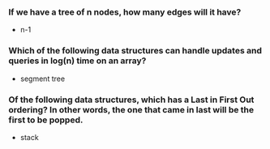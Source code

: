### If we have a tree of n nodes, how many edges will it have?
- n-1

### Which of the following data structures can handle updates and queries in log(n) time on an array?
- segment tree

### Of the following data structures, which has a Last in First Out ordering? In other words, the one that came in last will be the first to be popped.
- stack